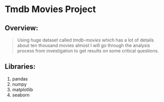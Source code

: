 # Tmdb Movies Project
## Overview:
> Using huge dataset called *tmdb-movies* which has a lot of details about ten thousand movies almost I will go through the analysis process from investigation to get results on some critical questions.
## Libraries:
1. pandas
1. numpy
1. matplotlib
1. seaborn